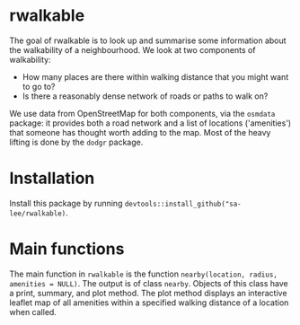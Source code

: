 
<!-- README.md is generated from README.Rmd. Please edit that file -->
rwalkable
=========

The goal of rwalkable is to look up and summarise some information about the walkability of a neighbourhood. We look at two components of walkability:

-   How many places are there within walking distance that you might want to go to?
-   Is there a reasonably dense network of roads or paths to walk on?

We use data from OpenStreetMap for both components, via the `osmdata` package: it provides both a road network and a list of locations ('amenities') that someone has thought worth adding to the map. Most of the heavy lifting is done by the `dodgr` package.

Installation
============

Install this package by running `devtools::install_github("sa-lee/rwalkable)`. 

Main functions
==============

The main function in `rwalkable` is the function `nearby(location, radius, amenities = NULL)`. The output is of class `nearby`. Objects of this class have a print, summary, and plot method. The plot method displays an interactive leaflet map of all amenities within a specified walking distance of a location when called.


